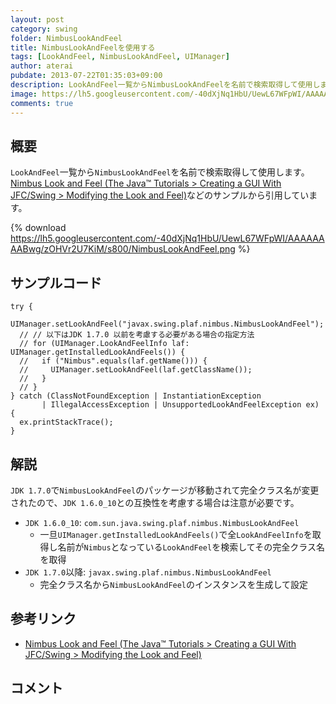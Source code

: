 ```yaml
---
layout: post
category: swing
folder: NimbusLookAndFeel
title: NimbusLookAndFeelを使用する
tags: [LookAndFeel, NimbusLookAndFeel, UIManager]
author: aterai
pubdate: 2013-07-22T01:35:03+09:00
description: LookAndFeel一覧からNimbusLookAndFeelを名前で検索取得して使用します。
image: https://lh5.googleusercontent.com/-40dXjNq1HbU/UewL67WFpWI/AAAAAAAABwg/zOHVr2U7KiM/s800/NimbusLookAndFeel.png
comments: true
---
```

## 概要
`LookAndFeel`一覧から`NimbusLookAndFeel`を名前で検索取得して使用します。[Nimbus Look and Feel (The Java™ Tutorials > Creating a GUI With JFC/Swing > Modifying the Look and Feel)](https://docs.oracle.com/javase/tutorial/uiswing/lookandfeel/nimbus.html)などのサンプルから引用しています。

{% download https://lh5.googleusercontent.com/-40dXjNq1HbU/UewL67WFpWI/AAAAAAAABwg/zOHVr2U7KiM/s800/NimbusLookAndFeel.png %}

## サンプルコード
<pre class="prettyprint"><code>try {
  UIManager.setLookAndFeel("javax.swing.plaf.nimbus.NimbusLookAndFeel");
  // // 以下はJDK 1.7.0 以前を考慮する必要がある場合の指定方法
  // for (UIManager.LookAndFeelInfo laf: UIManager.getInstalledLookAndFeels()) {
  //   if ("Nimbus".equals(laf.getName())) {
  //     UIManager.setLookAndFeel(laf.getClassName());
  //   }
  // }
} catch (ClassNotFoundException | InstantiationException
       | IllegalAccessException | UnsupportedLookAndFeelException ex) {
  ex.printStackTrace();
}
</code></pre>

## 解説
`JDK 1.7.0`で`NimbusLookAndFeel`のパッケージが移動されて完全クラス名が変更されたので、`JDK 1.6.0_10`との互換性を考慮する場合は注意が必要です。

- `JDK 1.6.0_10`: `com.sun.java.swing.plaf.nimbus.NimbusLookAndFeel`
    - 一旦`UIManager.getInstalledLookAndFeels()`で全`LookAndFeelInfo`を取得し名前が`Nimbus`となっている`LookAndFeel`を検索してその完全クラス名を取得
- `JDK 1.7.0`以降: `javax.swing.plaf.nimbus.NimbusLookAndFeel`
    - 完全クラス名から`NimbusLookAndFeel`のインスタンスを生成して設定

<!-- dummy comment line for breaking list -->

## 参考リンク
- [Nimbus Look and Feel (The Java™ Tutorials > Creating a GUI With JFC/Swing > Modifying the Look and Feel)](https://docs.oracle.com/javase/tutorial/uiswing/lookandfeel/nimbus.html)

<!-- dummy comment line for breaking list -->

## コメント
